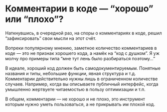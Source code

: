 # Комментарии в коде — “хорошо” или “плохо”?

Наткнувшись, в очередной раз, на споры о комментариях в коде, решил “зафиксировать” свои мысли на этот счёт.

Вопреки популярному мнению, заметное количество комментариев в коде — это не признак хорошего кода, а намёк на “код с душком”. Я уж молчу про примеры типа “мне тут лень было разбираться поэтому…”

В идеале, хороший код должен быть самодокументируемым. Понятные названия и типы, небольшие функции, явная структура и т.д. Комментарии действительно нужны лишь в ограниченном количестве случаев. Например, когда вы описываете публичный интерфейс, когда умышленно жертвуете читаемостью в пользу оптимизации и т.п.

В общем, комментарии — не хорошо и не плохо, это инструмент которым нужно уметь пользоваться, а не прикрывать им плохой код.
